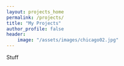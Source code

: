 ```yaml
---
layout: projects_home
permalink: /projects/
title: "My Projects"
author_profile: false
header:
    image: "/assets/images/chicago02.jpg"
---
```


Stuff